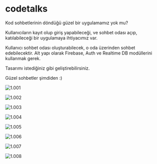 # codetalks

Kod sohbetlerinin döndüğü güzel bir uygulamamız yok mu?

Kullanıcıların kayıt olup giriş yapabileceği, ve sohbet odası açıp, katılabileceği bir uygulamaya ihtiyacımız var.

Kullanıcı sohbet odası oluşturabilecek, o oda üzerinden sohbet edebilecektir. Alt yapı olarak Firebase, Auth ve Realtime DB modüllerini kullanmak gerek.

Tasarımı istediğiniz gibi geliştirebilirsiniz.

Güzel sohbetler şimdiden :)

![1.001](https://github.com/Kodluyoruz/taskforce/blob/main/react-native/odev_4/figures/codetalks_1.png)

![1.002](https://github.com/Kodluyoruz/taskforce/blob/main/react-native/odev_4/figures/codetalks_2.png)

![1.003](https://github.com/Kodluyoruz/taskforce/blob/main/react-native/odev_4/figures/codetalks_3.png)

![1.004](https://github.com/Kodluyoruz/taskforce/blob/main/react-native/odev_4/figures/codetalks_4.png)

![1.005](https://github.com/Kodluyoruz/taskforce/blob/main/react-native/odev_4/figures/codetalks_5.png)

![1.006](https://github.com/Kodluyoruz/taskforce/blob/main/react-native/odev_4/figures/codetalks_6.png)

![1.007](https://github.com/Kodluyoruz/taskforce/blob/main/react-native/odev_4/figures/codetalks_7.png)

![1.008](https://github.com/Kodluyoruz/taskforce/blob/main/react-native/odev_4/figures/codetalks_8.png)
